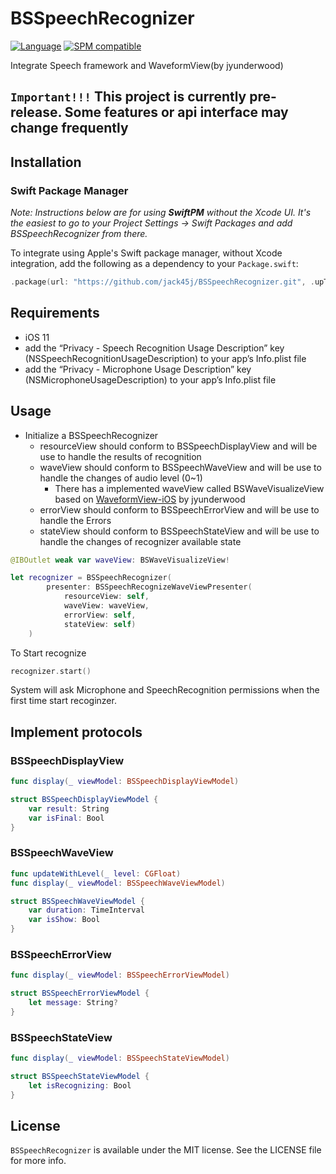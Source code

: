 # BSSpeechRecognizer
[![Language](http://img.shields.io/badge/language-swift-orange.svg?style=flat)](https://developer.apple.com/swift)
[![SPM compatible](https://img.shields.io/badge/Swift_Package_Manager-compatible-brightgreen.svg?style=flat)](https://swift.org/package-manager)

Integrate Speech framework and WaveformView(by jyunderwood)
## `Important!!!`  This project is currently pre-release. Some features or api interface may change frequently

## Installation
### Swift Package Manager

_Note: Instructions below are for using **SwiftPM** without the Xcode UI. It's the easiest to go to your Project Settings -> Swift Packages and add BSSpeechRecognizer from there._

To integrate using Apple's Swift package manager, without Xcode integration, add the following as a dependency to your `Package.swift`:

```swift
.package(url: "https://github.com/jack45j/BSSpeechRecognizer.git", .upToNextMajor(from: "0.1.0"))
```

## Requirements
- iOS 11
- add the “Privacy - Speech Recognition Usage Description” key (NSSpeechRecognitionUsageDescription) to your app’s Info.plist file
- add the “Privacy - Microphone Usage Description” key (NSMicrophoneUsageDescription) to your app’s Info.plist file

## Usage
- Initialize a BSSpeechRecognizer
  - resourceView should conform to BSSpeechDisplayView and will be use to handle the results of recognition
  - waveView should conform to BSSpeechWaveView and will be use to handle the changes of audio level (0~1)
    - There has a implemented waveView called BSWaveVisualizeView based on [WaveformView-iOS](https://github.com/jyunderwood/WaveformView-iOS) by jyunderwood
  - errorView should conform to BSSpeechErrorView and will be use to handle the Errors
  - stateView should conform to BSSpeechStateView and will be use to handle the changes of recognizer available state
```swift
@IBOutlet weak var waveView: BSWaveVisualizeView!

let recognizer = BSSpeechRecognizer(
        presenter: BSSpeechRecognizeWaveViewPresenter(
            resourceView: self,
            waveView: waveView,
            errorView: self,
            stateView: self)
    )
```

To Start recognize
```swift
recognizer.start()
```
System will ask Microphone and SpeechRecognition permissions when the first time start recoginzer.

## Implement protocols
### BSSpeechDisplayView
```swift
func display(_ viewModel: BSSpeechDisplayViewModel)

struct BSSpeechDisplayViewModel {
    var result: String
    var isFinal: Bool
}
```
### BSSpeechWaveView
```swift
func updateWithLevel(_ level: CGFloat)    
func display(_ viewModel: BSSpeechWaveViewModel)

struct BSSpeechWaveViewModel {
    var duration: TimeInterval
    var isShow: Bool
}
```

### BSSpeechErrorView
```swift
func display(_ viewModel: BSSpeechErrorViewModel)

struct BSSpeechErrorViewModel {
    let message: String?
}
```

### BSSpeechStateView
```swift
func display(_ viewModel: BSSpeechStateViewModel)

struct BSSpeechStateViewModel {
    let isRecognizing: Bool
}
```

## License

`BSSpeechRecognizer` is available under the MIT license. See the LICENSE file for more info.
